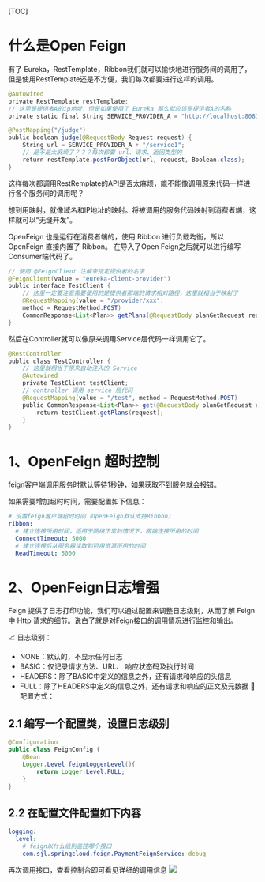 [TOC]

# 什么是Open Feign
有了 Eureka，RestTemplate，Ribbon我们就可以愉快地进行服务间的调用了，但是使用RestTemplate还是不方便，我们每次都要进行这样的调用。
```java
@Autowired
private RestTemplate restTemplate;
// 这里是提供者A的ip地址，但是如果使用了 Eureka 那么就应该是提供者A的名称
private static final String SERVICE_PROVIDER_A = "http://localhost:8081";

@PostMapping("/judge")
public boolean judge(@RequestBody Request request) {
    String url = SERVICE_PROVIDER_A + "/service1";
    // 是不是太麻烦了？？？每次都要 url、请求、返回类型的
    return restTemplate.postForObject(url, request, Boolean.class);
}
```
这样每次都调用RestRemplate的API是否太麻烦，能不能像调用原来代码一样进行各个服务间的调用呢？

想到用映射，就像域名和IP地址的映射。将被调用的服务代码映射到消费者端，这样就可以“无缝开发”。

OpenFeign 也是运行在消费者端的，使用 Ribbon 进行负载均衡，所以 OpenFeign 直接内置了 Ribbon。
在导入了Open Feign之后就可以进行编写 Consumer端代码了。
```java
// 使用 @FeignClient 注解来指定提供者的名字
@FeignClient(value = "eureka-client-provider")
public interface TestClient {
    // 这里一定要注意需要使用的是提供者那端的请求相对路径，这里就相当于映射了
    @RequestMapping(value = "/provider/xxx",
    method = RequestMethod.POST)
    CommonResponse<List<Plan>> getPlans(@RequestBody planGetRequest request);
}
```
然后在Controller就可以像原来调用Service层代码一样调用它了。
```java
@RestController
public class TestController {
    // 这里就相当于原来自动注入的 Service
    @Autowired
    private TestClient testClient;
    // controller 调用 service 层代码
    @RequestMapping(value = "/test", method = RequestMethod.POST)
    public CommonResponse<List<Plan>> get(@RequestBody planGetRequest request) {
        return testClient.getPlans(request);
    }
}
```

# 1、OpenFeign 超时控制
feign客户端调用服务时默认等待1秒钟，如果获取不到服务就会报错。

如果需要增加超时时间，需要配置如下信息：
```yml
# 设置feign客户端超时时间（OpenFeign默认支持Ribbon）
ribbon:
  # 建立连接所用时间，适用于网络正常的情况下，两端连接所用的时间
  ConnectTimeout: 5000
  # 建立连接后从服务器读取到可用资源所用的时间
  ReadTimeout: 5000
```

# 2、OpenFeign日志增强
Feign 提供了日志打印功能，我们可以通过配置来调整日志级别，从而了解 Feign 中 Http 请求的细节。说白了就是对Feign接口的调用情况进行监控和输出。

📈 日志级别：

- NONE：默认的，不显示任何日志
- BASIC：仅记录请求方法、URL、 响应状态码及执行时间
- HEADERS：除了BASIC中定义的信息之外，还有请求和响应的头信息
- FULL：除了HEADERS中定义的信息之外，还有请求和响应的正文及元数据
🔧 配置方式：

## 2.1 编写一个配置类，设置日志级别
```java
@Configuration
public class FeignConfig {
    @Bean
    Logger.Level feignLoggerLevel(){
        return Logger.Level.FULL;
    }
}
```
## 2.2 在配置文件配置如下内容
```yml
logging:
  level:
    # feign以什么级别监控哪个接口
    com.sjl.springcloud.feign.PaymentFeignService: debug
```
再次调用接口，查看控制台即可看见详细的调用信息
![](https://gitee.com/songjilong/FigureBed/raw/master/img/20200423121607.png)